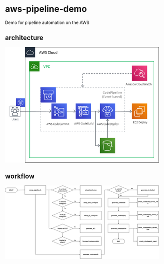 # aws-pipeline-demo
Demo for pipeline automation on the AWS

## architecture
![AWS CodePipeline Architecture](./docs/architecture.png "AWS CodePipeline Architecture")

## workflow
![workflow](./docs/workflow.png "Workflow")
